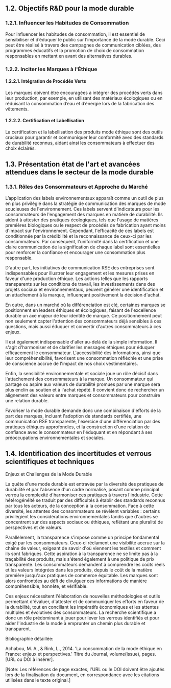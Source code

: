 ## 1.2. Objectifs R&D pour la mode durable

### 1.2.1. Influencer les Habitudes de Consommation

Pour influencer les habitudes de consommation, il est essentiel de sensibiliser et d’éduquer le public sur l’importance de la mode durable. Ceci peut être réalisé à travers des campagnes de communication ciblées, des programmes éducatifs et la promotion de choix de consommation responsables en mettant en avant des alternatives durables.

### 1.2.2. Inciter les Marques à l'Éthique

#### 1.2.2.1. Intégration de Procédés Verts

Les marques doivent être encouragées à intégrer des procédés verts dans leur production, par exemple, en utilisant des matériaux écologiques ou en réduisant la consommation d’eau et d’énergie lors de la fabrication des vêtements.

#### 1.2.2.2. Certification et Labellisation

La certification et la labellisation des produits mode éthique sont des outils cruciaux pour garantir et communiquer leur conformité avec des standards de durabilité reconnus, aidant ainsi les consommateurs à effectuer des choix éclairés.

## 1.3. Présentation état de l'art et avancées attendues dans le secteur de la mode durable

### 1.3.1. Rôles des Consommateurs et Approche du Marché

L’application des labels environnementaux apparaît comme un outil de plus en plus privilégié dans la stratégie de communication des marques de mode soucieuses de l'environnement. Ces labels servent d'indicateurs pour les consommateurs de l'engagement des marques en matière de durabilité. Ils aident à attester des pratiques écologiques, tels que l'usage de matières premières biologiques ou le respect de procédés de fabrication ayant moins d'impact sur l'environnement. Cependant, l'efficacité de ces labels est conditionnée par la crédibilité et la reconnaissance de ceux-ci par les consommateurs. Par conséquent, l'uniformité dans la certification et une claire communication de la signification de chaque label sont essentielles pour renforcer la confiance et encourager une consommation plus responsable.

D'autre part, les initiatives de communication RSE des entreprises sont indispensables pour illustrer leur engagement et les mesures prises en faveur d'une production éthique. Les actions telles que les rapports transparents sur les conditions de travail, les investissements dans des projets sociaux et environnementaux, peuvent générer une identification et un attachement à la marque, influençant positivement la décision d'achat.

En outre, dans un marché où la différenciation est clé, certaines marques se positionnent en leaders éthiques et écologiques, faisant de l'excellence durable un axe majeur de leur identité de marque. Ce positionnement peut non seulement capter l'attention des consommateurs déjà sensibles à ces questions, mais aussi éduquer et convertir d'autres consommateurs à ces enjeux.

Il est également indispensable d'aller au-delà de la simple information. Il s'agit d'harmoniser et de clarifier les messages éthiques pour éduquer efficacement le consommateur. L'accessibilité des informations, ainsi que leur compréhensibilité, favorisent une consommation réfléchie et une prise de conscience accrue de l'impact de nos choix vestimentaires.

Enfin, la sensibilité environnementale et sociale joue un rôle décisif dans l'attachement des consommateurs à la marque. Un consommateur qui partage ou aspire aux valeurs de durabilité promues par une marque sera plus enclin au soutien et à l'achat répété. Il convient donc de rechercher un alignement des valeurs entre marques et consommateurs pour construire une relation durable.

Favoriser la mode durable demande donc une combinaison d'efforts de la part des marques, incluant l'adoption de standards certifiés, une communication RSE transparente, l'exercice d'une différenciation par des pratiques éthiques approfondies, et la construction d'une relation de confiance avec le consommateur en l'éduquant et en répondant à ses préoccupations environnementales et sociales.

## 1.4. Identification des incertitudes et verrous scientifiques et techniques

Enjeux et Challenges de la Mode Durable

La quête d'une mode durable est entravée par la diversité des pratiques de durabilité et par l'absence d'un cadre normalisé, posant comme principal verrou la complexité d'harmoniser ces pratiques à travers l'industrie. Cette hétérogénéité se traduit par des difficultés à établir des standards reconnus par tous les acteurs, de la conception à la consommation. Face à cette diversité, les attentes des consommateurs se révèlent variables : certains privilégient les considérations environnementales tandis que d'autres se concentrent sur des aspects sociaux ou éthiques, reflétant une pluralité de perspectives et de valeurs.

Parallèlement, la transparence s'impose comme un principe fondamental exigé par les consommateurs. Ceux-ci réclament une visibilité accrue sur la chaîne de valeur, exigeant de savoir d'où viennent les textiles et comment ils sont fabriqués. Cette aspiration à la transparence ne se limite pas à la traçabilité des produits, mais s'étend également à une politique de prix transparente. Les consommateurs demandent à comprendre les coûts réels et les valeurs intégrées dans les produits, depuis le coût de la matière première jusqu'aux pratiques de commerce équitable. Les marques sont alors confrontées au défi de divulguer ces informations de manière compréhensible, honnête, et vérifiable.

Ces enjeux nécessitent l'élaboration de nouvelles méthodologies et outils permettant d'évaluer, d'attester et de communiquer les efforts en faveur de la durabilité, tout en conciliant les impératifs économiques et les attentes multiples et évolutives des consommateurs. La recherche scientifique a donc un rôle prédominant à jouer pour lever les verrous identifiés et pour aider l'industrie de la mode à emprunter un chemin plus durable et transparent.

Bibliographie détaillée:

Achabou, M. A., & Rink, L., 2014. 'La consommation de la mode éthique en France: enjeux et perspectives.' Titre du Journal, volume(issue), pages. [URL ou DOI à insérer].

[Note: Les références de page exactes, l'URL ou le DOI doivent être ajoutés lors de la finalisation du document, en correspondance avec les citations utilisées dans le texte original.]